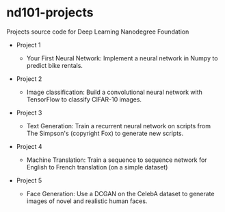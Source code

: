 # nd101-projects
Projects source code for Deep Learning Nanodegree Foundation

- Project 1
  - Your First Neural Network: Implement a neural network in Numpy to predict bike rentals.
 
- Project 2 
  - Image classification: Build a convolutional neural network with TensorFlow to classify CIFAR-10 images.
 
- Project 3 
  - Text Generation: Train a recurrent neural network on scripts from The Simpson's (copyright Fox) to generate new scripts.
 
- Project 4 
  - Machine Translation: Train a sequence to sequence network for English to French translation (on a simple dataset)
 
- Project 5
  - Face Generation: Use a DCGAN on the CelebA dataset to generate images of novel and realistic human faces.
